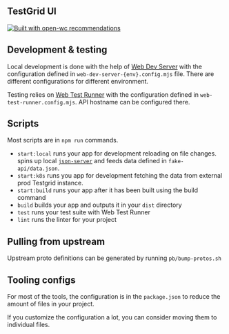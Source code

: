 ## TestGrid UI

[![Built with open-wc recommendations](https://img.shields.io/badge/built%20with-open--wc-blue.svg)](https://github.com/open-wc)

## Development & testing
Local development is done with the help of [Web Dev Server](https://modern-web.dev/docs/dev-server/overview/) with the configuration defined in `web-dev-server-{env}.config.mjs` file. There are different configurations for different environment.

Testing relies on [Web Test Runner](https://modern-web.dev/docs/test-runner/overview/) with the configuration defined in `web-test-runner.config.mjs`. API hostname can be configured there.

## Scripts

Most scripts are in `npm run` commands.

- `start:local` runs your app for development reloading on file changes. spins up local [`json-server`](https://github.com/typicode/json-server) and feeds data defined in `fake-api/data.json`.
- `start:k8s` runs you app for development fetching the data from external prod Testgrid instance.
- `start:build` runs your app after it has been built using the build command
- `build` builds your app and outputs it in your `dist` directory
- `test` runs your test suite with Web Test Runner
- `lint` runs the linter for your project

## Pulling from upstream

Upstream proto definitions can be generated by running `pb/bump-protos.sh`

## Tooling configs

For most of the tools, the configuration is in the `package.json` to reduce the amount of files in your project.

If you customize the configuration a lot, you can consider moving them to individual files.
